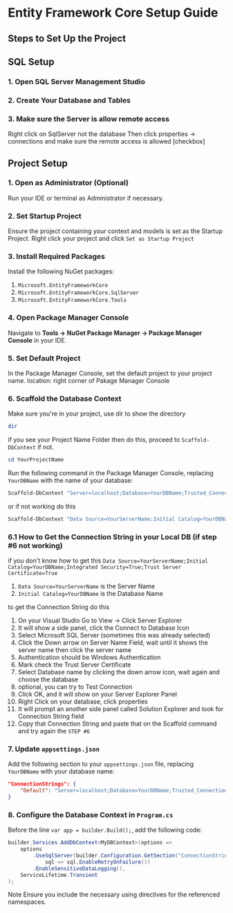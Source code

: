# Entity Framework Core Setup Guide

## Steps to Set Up the Project

## SQL Setup

### 1. Open SQL Server Management Studio
### 2. Create Your Database and Tables
### 3. Make sure the Server is allow remote access
Right click on SqlServer not the database
Then click properties -> connections and make sure the remote access is allowed [checkbox]

## Project Setup

### 1. Open as Administrator (Optional)
Run your IDE or terminal as Administrator if necessary.

### 2. Set Startup Project
Ensure the project containing your context and models is set as the Startup Project.
Right click your project and click `Set as Startup Project`

### 3. Install Required Packages
Install the following NuGet packages:
1. `Microsoft.EntityFrameworkCore`
2. `Microsoft.EntityFrameworkCore.SqlServer`
3. `Microsoft.EntityFrameworkCore.Tools`

### 4. Open Package Manager Console
Navigate to **Tools -> NuGet Package Manager -> Package Manager Console** in your IDE.

### 5. Set Default Project
In the Package Manager Console, set the default project to your project name.
location: right corner of Pakage Manager Console

### 6. Scaffold the Database Context

Make sure you're in your project, use dir to show the directory
```powershell
dir
```
if you see your Project Name Folder then do this, proceed to `Scaffold-DbContext` if not.
```powershell
cd YourProjectName
```
Run the following command in the Package Manager Console, replacing `YourDBName` with the name of your database:
```powershell
Scaffold-DbContext "Server=localhost;Database=YourDBName;Trusted_Connection=True;" Microsoft.EntityFrameworkCore.SqlServer -OutputDir Models -ContextDir Context -Context MyDBContext -f
```
or if not working do this
```powershell
Scaffold-DbContext "Data Source=YourServerName;Initial Catalog=YourDBName;Integrated Security=True;Trust Server Certificate=True;" Microsoft.EntityFrameworkCore.SqlServer -OutputDir Models -ContextDir Context -Context MyDBContext -f
```

### 6.1 How to Get the Connection String in your Local DB (if step #6 not working)

if you don't know how to get this `Data Source=YourServerName;Initial Catalog=YourDBName;Integrated Security=True;Trust Server Certificate=True`
1. `Data Source=YourServerName` is the Server Name
1. `Initial Catalog=YourDBName` is the Database Name

to get the Connection String do this

1. On your Visual Studio Go to View -> Click Server Explorer
2. It will show a side panel, click the Connect to Database Icon
3. Select Microsoft SQL Server (sometimes this was already selected)
4. Click the Down arrow on Server Name Field, wait until it shows the server name then click the server name
5. Authentication should be Windows Authentication
6. Mark check the Trust Server Certificate
7. Select Database name by clicking the down arrow icon, wait again and choose the database
8. optional, you can try to Test Connection
9. Click OK, and it will show on your Server Explorer Panel
10. Right Click on your database, click properties
11. It will prompt an another side panel called Solution Explorer and look for Connection String field
12. Copy that Connection String and paste that on the Scaffold command and try again the `STEP #6`


### 7. Update `appsettings.json`
Add the following section to your `appsettings.json` file, replacing `YourDBName` with your database name:

```json
"ConnectionStrings": {
    "Default": "Server=localhost;Database=YourDBName;Trusted_Connection=True;"
}
```

### 8. Configure the Database Context in `Program.cs`

Before the line `var app = builder.Build();`, add the following code:

```csharp
builder.Services.AddDbContext<MyDBContext>(options =>
    options
        .UseSqlServer(builder.Configuration.GetSection("ConnectionStrings:Default").Value,
            sql => sql.EnableRetryOnFailure())
        .EnableSensitiveDataLogging(), 
    ServiceLifetime.Transient
);
```

Note
Ensure you include the necessary using directives for the referenced namespaces.
